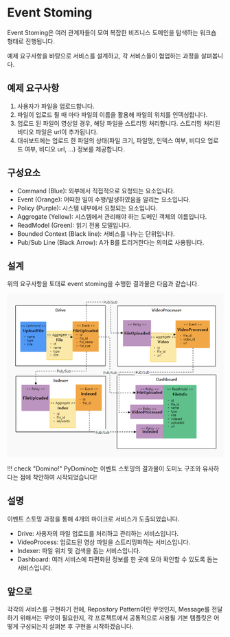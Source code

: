 # Event Stoming

Event Stoming은 여러 관계자들이 모여 복잡한 비즈니스 도메인을 탐색하는 워크숍 형태로 진행됩니다.

예제 요구사항을 바탕으로 서비스를 설계하고, 각 서비스들이 협업하는 과정을 살펴봅니다.

## 예제 요구사항

1. 사용자가 파일을 업로드합니다.
2. 파일이 업로드 될 때 마다 파일의 이름을 활용해 파일의 위치를 인덱싱합니다.
3. 업로드 된 파일이 영상일 경우, 해당 파일을 스트리밍 처리합니다. 스트리밍 처리된 비디오 파일은 url이 추가됩니다.
4. 대쉬보드에는 업로드 한 파일의 상태(파일 크기, 파일명, 인덱스 여부, 비디오 업로드 여부, 비디오 url, ...) 정보를 제공합니다.

## 구성요소

- Command (Blue): 외부에서 직접적으로 요청되는 요소입니다.
- Event (Orange): 어떠한 일이 수행/발생하였음을 알리는 요소입니다.
- Policy (Purple): 시스템 내부에서 요청되는 요소입니다.
- Aggregate (Yellow): 시스템에서 관리해야 하는 도메인 객체의 이름입니다.
- ReadModel (Green): 읽기 전용 모델입니다.
- Bounded Context (Black line): 서비스를 나누는 단위입니다.
- Pub/Sub Line (Black Arrow): A가 B를 트리거한다는 의미로 사용됩니다.

## 설계

위의 요구사항을 토대로 event stoming을 수행한 결과물은 다음과 같습니다.

![event storming board](../_assets/event_stoming_board.png)

!!! check "Domino!"
    PyDomino는 이벤트 스토밍의 결과물이 도미노 구조와 유사하다는 점에 착안하여 시작되었습니다!

## 설명

이벤트 스토밍 과정을 통해 4개의 마이크로 서비스가 도출되었습니다.

- Drive: 사용자의 파일 업로드를 처리하고 관리하는 서비스입니다.
- VideoProcess: 업로드된 영상 파일을 스트리밍화하는 서비스입니다.
- Indexer: 파일 위치 및 검색을 돕는 서비스입니다.
- Dashboard: 여러 서비스에 파편화된 정보를 한 곳에 모아 확인할 수 있도록 돕는 서비스입니다.

## 앞으로

각각의 서비스를 구현하기 전에, Repository Pattern이란 무엇인지, Message를 전달하기 위해서는 무엇이 필요한지, 각 프로젝트에서 공통적으로 사용될 기본 템플릿은 어떻게 구성되는지 살펴본 후 구현을 시작하겠습니다.
